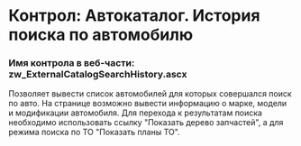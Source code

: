 ﻿---
description: 2.4.9.1
---
# Контрол: Автокаталог. История поиска по автомобилю
### Имя контрола в веб-части: zw_ExternalCatalogSearchHistory.ascx
Позволяет вывести список автомобилей для которых совершался поиск по авто.
На странице возможно вывести информацию о марке, модели и модификации автомобиля.
Для перехода к результатам поиска необходимо использовать ссылку "Показать дерево запчастей", а для режима поиска по ТО "Показать планы ТО".
